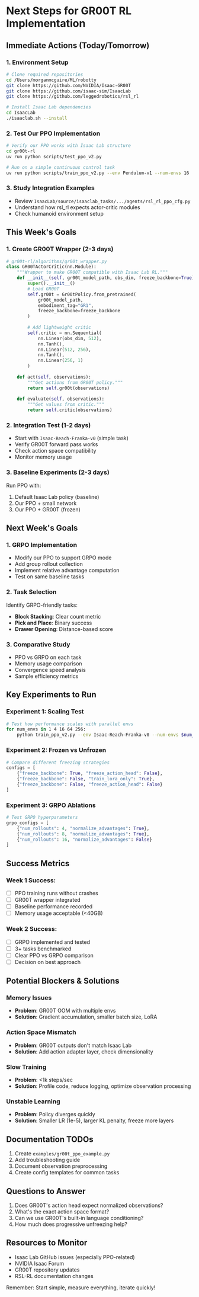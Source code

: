 # Next Steps for GR00T RL Implementation

## Immediate Actions (Today/Tomorrow)

### 1. Environment Setup
```bash
# Clone required repositories
cd /Users/morganmcguire/ML/robotty
git clone https://github.com/NVIDIA/Isaac-GR00T
git clone https://github.com/isaac-sim/IsaacLab
git clone https://github.com/leggedrobotics/rsl_rl

# Install Isaac Lab dependencies
cd IsaacLab
./isaaclab.sh --install
```

### 2. Test Our PPO Implementation
```bash
# Verify our PPO works with Isaac Lab structure
cd gr00t-rl
uv run python scripts/test_ppo_v2.py

# Run on a simple continuous control task
uv run python scripts/train_ppo_v2.py --env Pendulum-v1 --num-envs 16
```

### 3. Study Integration Examples
- Review `IsaacLab/source/isaaclab_tasks/.../agents/rsl_rl_ppo_cfg.py`
- Understand how rsl_rl expects actor-critic modules
- Check humanoid environment setup

## This Week's Goals

### 1. Create GR00T Wrapper (2-3 days)
```python
# gr00t-rl/algorithms/gr00t_wrapper.py
class GR00TActorCritic(nn.Module):
    """Wrapper to make GR00T compatible with Isaac Lab RL."""
    def __init__(self, gr00t_model_path, obs_dim, freeze_backbone=True):
        super().__init__()
        # Load GR00T
        self.gr00t = Gr00tPolicy.from_pretrained(
            gr00t_model_path,
            embodiment_tag="GR1",
            freeze_backbone=freeze_backbone
        )
        
        # Add lightweight critic
        self.critic = nn.Sequential(
            nn.Linear(obs_dim, 512),
            nn.Tanh(),
            nn.Linear(512, 256),
            nn.Tanh(),
            nn.Linear(256, 1)
        )
        
    def act(self, observations):
        """Get actions from GR00T policy."""
        return self.gr00t(observations)
        
    def evaluate(self, observations):
        """Get values from critic."""
        return self.critic(observations)
```

### 2. Integration Test (1-2 days)
- Start with `Isaac-Reach-Franka-v0` (simple task)
- Verify GR00T forward pass works
- Check action space compatibility
- Monitor memory usage

### 3. Baseline Experiments (2-3 days)
Run PPO with:
1. Default Isaac Lab policy (baseline)
2. Our PPO + small network
3. Our PPO + GR00T (frozen)

## Next Week's Goals

### 1. GRPO Implementation
- Modify our PPO to support GRPO mode
- Add group rollout collection
- Implement relative advantage computation
- Test on same baseline tasks

### 2. Task Selection
Identify GRPO-friendly tasks:
- **Block Stacking**: Clear count metric
- **Pick and Place**: Binary success
- **Drawer Opening**: Distance-based score

### 3. Comparative Study
- PPO vs GRPO on each task
- Memory usage comparison
- Convergence speed analysis
- Sample efficiency metrics

## Key Experiments to Run

### Experiment 1: Scaling Test
```bash
# Test how performance scales with parallel envs
for num_envs in 1 4 16 64 256:
    python train_ppo_v2.py --env Isaac-Reach-Franka-v0 --num-envs $num_envs
```

### Experiment 2: Frozen vs Unfrozen
```python
# Compare different freezing strategies
configs = [
    {"freeze_backbone": True, "freeze_action_head": False},
    {"freeze_backbone": False, "train_lora_only": True},
    {"freeze_backbone": False, "freeze_action_head": False}
]
```

### Experiment 3: GRPO Ablations
```python
# Test GRPO hyperparameters
grpo_configs = [
    {"num_rollouts": 4, "normalize_advantages": True},
    {"num_rollouts": 8, "normalize_advantages": True},
    {"num_rollouts": 16, "normalize_advantages": False}
]
```

## Success Metrics

### Week 1 Success:
- [ ] PPO training runs without crashes
- [ ] GR00T wrapper integrated
- [ ] Baseline performance recorded
- [ ] Memory usage acceptable (<40GB)

### Week 2 Success:
- [ ] GRPO implemented and tested
- [ ] 3+ tasks benchmarked
- [ ] Clear PPO vs GRPO comparison
- [ ] Decision on best approach

## Potential Blockers & Solutions

### Memory Issues
- **Problem**: GR00T OOM with multiple envs
- **Solution**: Gradient accumulation, smaller batch size, LoRA

### Action Space Mismatch
- **Problem**: GR00T outputs don't match Isaac Lab
- **Solution**: Add action adapter layer, check dimensionality

### Slow Training
- **Problem**: <1k steps/sec
- **Solution**: Profile code, reduce logging, optimize observation processing

### Unstable Learning
- **Problem**: Policy diverges quickly
- **Solution**: Smaller LR (1e-5), larger KL penalty, freeze more layers

## Documentation TODOs

1. Create `examples/gr00t_ppo_example.py`
2. Add troubleshooting guide
3. Document observation preprocessing
4. Create config templates for common tasks

## Questions to Answer

1. Does GR00T's action head expect normalized observations?
2. What's the exact action space format?
3. Can we use GR00T's built-in language conditioning?
4. How much does progressive unfreezing help?

## Resources to Monitor

- Isaac Lab GitHub issues (especially PPO-related)
- NVIDIA Isaac Forum
- GR00T repository updates
- RSL-RL documentation changes

Remember: Start simple, measure everything, iterate quickly!